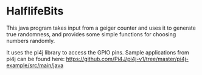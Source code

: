 # HalflifeBits
This java program takes input from a geiger counter and uses it to generate true randomness, and provides some simple functions for choosing numbers randomly.

It uses the pi4j library to access the GPIO pins. Sample applications from pi4j can be found here: https://github.com/Pi4J/pi4j-v1/tree/master/pi4j-example/src/main/java

